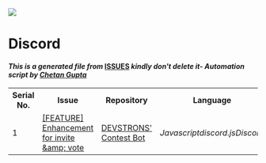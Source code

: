 <!DOCTYPE html>
<html><head><link href="../../.meta/style.css" rel="stylesheet"></head><body><img src="https://github.com/ch8n/Hacktoberfest2021/blob/main/assets/logo.png?raw=true" class="center"><h1>Discord</h1><h4><em>This is a generated file from </em><a href="../../ISSUES.md">ISSUES</a><em> kindly don't delete it</em><em>- Automation script by <a href="https://chetangupta.net/about" target="_blank">Chetan Gupta</a></em></h4><table><tr><th>Serial No.</th><th>Issue</th><th>Repository</th><th>Language</th></tr><tr><td>1</td><td><a href="https://github.com/devstrons/contest-bot/issues/10" target="_blank">[FEATURE] Enhancement for invite &amp;amp; vote</a></td><td><a href="https://github.com/devstrons/contest-bot" target="_blank">DEVSTRONS' Contest Bot</a></td><td><em>Javascript</em><em>discord.js</em><em>Discord</em></td></tr></table></body></html>